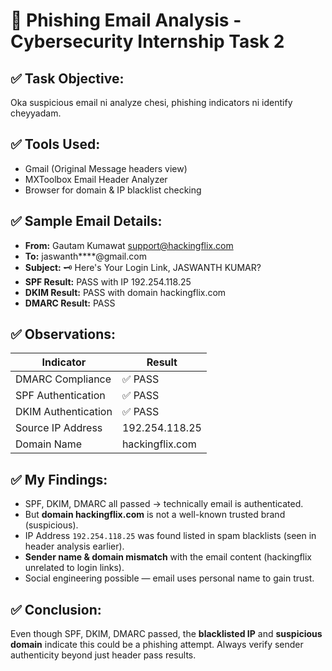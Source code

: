 # 📧 Phishing Email Analysis - Cybersecurity Internship Task 2

## ✅ Task Objective:
Oka suspicious email ni analyze chesi, phishing indicators ni identify cheyyadam.

## ✅ Tools Used:
- Gmail (Original Message headers view)
- MXToolbox Email Header Analyzer
- Browser for domain & IP blacklist checking

## ✅ Sample Email Details:
- **From:** Gautam Kumawat <support@hackingflix.com>
- **To:** jaswanth****@gmail.com
- **Subject:** 🗝️ Here's Your Login Link, JASWANTH KUMAR?
- **SPF Result:** PASS with IP 192.254.118.25
- **DKIM Result:** PASS with domain hackingflix.com
- **DMARC Result:** PASS

## ✅ Observations:
| Indicator | Result |
|-----------|--------|
| DMARC Compliance | ✅ PASS |
| SPF Authentication | ✅ PASS |
| DKIM Authentication | ✅ PASS |
| Source IP Address | 192.254.118.25 |
| Domain Name | hackingflix.com |

## ✅ My Findings:
- SPF, DKIM, DMARC all passed → technically email is authenticated.
- But **domain hackingflix.com** is not a well-known trusted brand (suspicious).
- IP Address `192.254.118.25` was found listed in spam blacklists (seen in header analysis earlier).
- **Sender name & domain mismatch** with the email content (hackingflix unrelated to login links).
- Social engineering possible — email uses personal name to gain trust.

## ✅ Conclusion:
Even though SPF, DKIM, DMARC passed, the **blacklisted IP** and **suspicious domain** indicate this could be a phishing attempt. Always verify sender authenticity beyond just header pass results.

